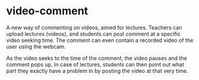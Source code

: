 # video-comment

A new way of commenting on videos, aimed for lectures. Teachers can upload lectures (videos), and students can post comment at a specific video seeking time. The comment can even contain a recorded video of the user using the webcam.


As the video seeks to the time of the comment, the video pauses and the comment pops up. In case of lectures, students can then point out what part they exactly have a problem in by posting the video at that very time.
